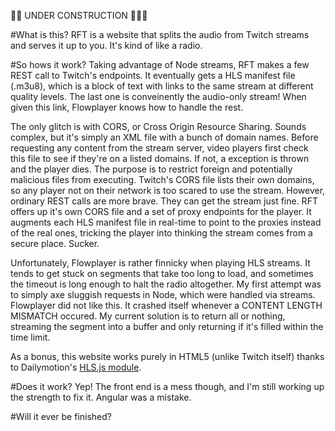 :construction::construction: UNDER CONSTRUCTION :construction::construction::construction:

#What is this?
RFT is a website that splits the audio from Twitch streams and serves it up to you. It's kind of like a radio.

#So hows it work?
Taking advantage of Node streams, RFT makes a few REST call to Twitch's endpoints. It eventually gets a HLS manifest file (.m3u8), which is a block of text with links to the same stream at different quality levels. The last one is conveinently the audio-only stream! When given this link, Flowplayer knows how to handle the rest.

The only glitch is with CORS, or Cross Origin Resource Sharing. Sounds complex, but it's simply an XML file with a bunch of domain names. Before requesting any content from the stream server, video players first check this file to see if they're on a listed domains. If not, a exception is thrown and the player dies. The purpose is to restrict foreign and potentially malicious files from executing. Twitch's CORS file lists their own domains, so any player not on their network is too scared to use the stream. However, ordinary REST calls are more brave. They can get the stream just fine. RFT offers up it's own CORS file and a set of proxy endpoints for the player. It augments each HLS manifest file in real-time to point to the proxies instead of the real ones, tricking the player into thinking the stream comes from a secure place. Sucker.

Unfortunately, Flowplayer is rather finnicky when playing HLS streams. It tends to get stuck on segments that take too long to load, and sometimes the timeout is long enough to halt the radio altogether. My first attempt was to simply axe sluggish requests in Node, which were handled via streams. Flowplayer did not like this. It crashed itself whenever a CONTENT LENGTH MISMATCH occured. My current solution is to return all or nothing, streaming the segment into a buffer and only returning if it's filled within the time limit.

As a bonus, this website works purely in HTML5 (unlike Twitch itself) thanks to Dailymotion's [HLS.js module](https://github.com/dailymotion/hls.js/tree/master).


#Does it work?
Yep! The front end is a mess though, and I'm still working up the strength to fix it. Angular was a mistake. 

#Will it ever be finished?


